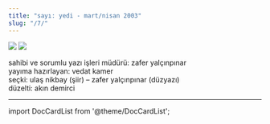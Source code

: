 ```yaml
---
title: "sayı: yedi - mart/nisan 2003"
slug: "/7/"
---
```


![](/img/ky07_00_zaferyalcinpinar.jpg)
![](/img/ky07_00b_yolgezer.jpg)

sahibi ve sorumlu yazı işleri müdürü: zafer yalçınpınar  
yayıma hazırlayan: vedat kamer  
seçki: ulaş nikbay (şiir) – zafer yalçınpınar (düzyazı)  
düzelti: akın demirci    

---
import DocCardList from '@theme/DocCardList';

<DocCardList />
